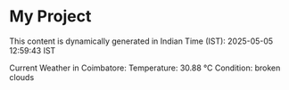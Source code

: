# My Project

This content is dynamically generated in Indian Time (IST): 2025-05-05 12:59:43 IST


Current Weather in Coimbatore:
Temperature: 30.88 °C
Condition: broken clouds
